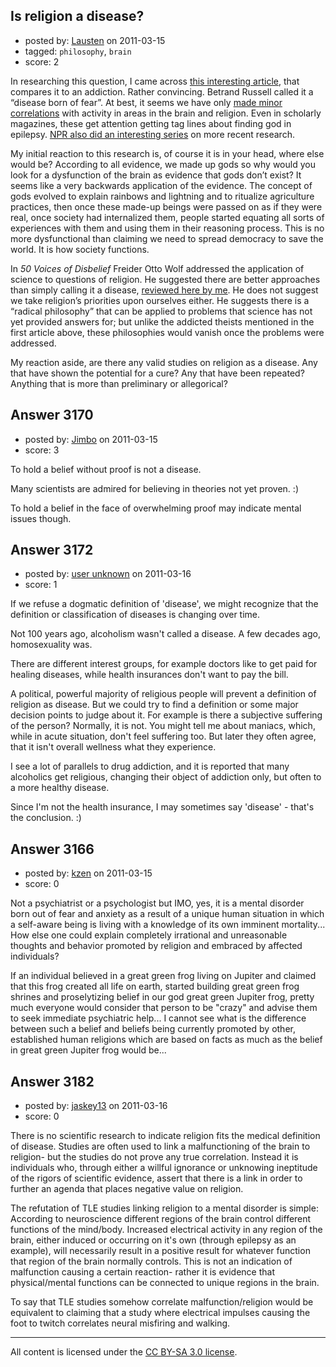 ## Is religion a disease?

- posted by: [Lausten](https://stackexchange.com/users/-1/584-lausten) on 2011-03-15
- tagged: `philosophy`, `brain`
- score: 2

In researching this question, I came across [this interesting article][1], that compares it to an addiction. Rather convincing. Betrand Russell called it a “disease born of fear”. At best, it seems we have only [made minor correlations][2] with activity in areas in the brain and religion. Even in scholarly magazines, these get attention getting tag lines about finding god in epilepsy. [NPR also did an interesting series][3] on more recent research. 

My initial reaction to this research is, of course it is in your head, where else would be? According to all evidence, we made up gods so why would you look for a dysfunction of the brain as evidence that gods don’t exist? It seems like a very backwards application of the evidence. The concept of gods evolved to explain rainbows and lightning and to ritualize agriculture practices, then once these made-up beings were passed on as if they were real, once society had internalized them, people started equating all sorts of experiences with them and using them in their reasoning process. This is no more dysfunctional than claiming we need to spread democracy to save the world. It is how society functions. 

In *50 Voices of Disbelief* Freider Otto Wolf addressed the application of science to questions of religion. He suggested there are better approaches than simply calling it a disease, [reviewed here by me][4]. He does not suggest we take religion’s priorities upon ourselves either. He suggests there is a “radical philosophy” that can be applied to problems that science has not yet provided answers for; but unlike the addicted theists mentioned in the first article above, these philosophies would vanish once the problems were addressed. 

My reaction aside, are there any valid studies on religion as a disease. Any that have shown the potential for a cure? Any that have been repeated? Anything that is more than preliminary or allegorical? 


  [1]: http://www.atheistparents.org/articles/2003/02/09/is-religion-a-disease-of-the-mind
  [2]: http://www.psychologytoday.com/articles/199803/religion-is-it-all-in-your-head
  [3]: http://www.npr.org/templates/story/story.php?storyId=104291534
  [4]: http://winter60.blogspot.com/2010/06/50-blogs-on-disbelief-best-for-last.html


## Answer 3170

- posted by: [Jimbo](https://stackexchange.com/users/-1/1258-jimbo) on 2011-03-15
- score: 3

<p>To hold a belief without proof is not a disease.</p>

<p>Many scientists are admired for believing in theories not yet proven.  :)</p>

<p>To hold a belief in the face of overwhelming proof may indicate mental issues though.</p>



## Answer 3172

- posted by: [user unknown](https://stackexchange.com/users/-1/992-user-unknown) on 2011-03-16
- score: 1

<p>If we refuse a dogmatic definition of 'disease', we might recognize that the definition or classification of diseases is changing over time. </p>

<p>Not 100 years ago, alcoholism wasn't called a disease. A few decades ago, homosexuality was. </p>

<p>There are different interest groups, for example doctors like to get paid for healing diseases, while health insurances don't want to pay the bill. </p>

<p>A political, powerful majority of religious people will prevent a definition of religion as disease. But we could try to find a definition or some major decision points to judge about it. For example is there a subjective suffering of the person? Normally, it is not. You might tell me about maniacs, which, while in acute situation, don't feel suffering too. But later they often agree, that it isn't overall wellness what they experience. </p>

<p>I see a lot of parallels to drug addiction, and it is reported that many alcoholics get religious, changing their object of addiction only, but often to a more healthy disease. </p>

<p>Since I'm not the health insurance, I may sometimes say 'disease' - that's the conclusion. :)</p>



## Answer 3166

- posted by: [kzen](https://stackexchange.com/users/-1/808-kzen) on 2011-03-15
- score: 0

<p>Not a psychiatrist or a psychologist but IMO, yes, it is a mental disorder born out of fear and anxiety as a result of a unique human situation in which a self-aware being is living with a knowledge of its own imminent mortality... How else one could explain completely irrational and unreasonable thoughts and behavior promoted by religion and embraced by affected individuals?</p>

<p>If an individual believed in a great green frog living on Jupiter and claimed that this frog created all life on earth, started building great green frog shrines and proselytizing belief in our god great green Jupiter frog, pretty much everyone would consider that person to be "crazy" and advise them to seek immediate psychiatric help... I cannot see what is the difference between such a belief and beliefs being currently promoted by other, established human religions which are based on facts as much as the belief in great green Jupiter frog would be...</p>



## Answer 3182

- posted by: [jaskey13](https://stackexchange.com/users/-1/1107-jaskey13) on 2011-03-16
- score: 0

<p>There is no scientific research to indicate religion fits the medical definition of disease. Studies are often used to link a malfunctioning of the brain to religion- but the studies do not prove any true correlation. Instead it is individuals who, through either a willful ignorance or unknowing ineptitude of the rigors of scientific evidence, assert that there is a link in order to further an agenda that places negative value on religion.</p>

<p>The refutation of TLE studies linking religion to a mental disorder is simple:
According to neuroscience different regions of the brain control different functions of the mind/body. Increased electrical activity in any region of the brain, either induced or occurring on it's own (through epilepsy as an example), will necessarily result in a positive result for whatever function that region of the brain normally controls. This is not an indication of malfunction causing a certain reaction- rather it is evidence that physical/mental functions can be connected to unique regions in the brain.  </p>

<p>To say that TLE studies somehow correlate malfunction/religion would be equivalent to claiming that a study where electrical impulses causing the foot to twitch correlates neural misfiring and walking.</p>




---

All content is licensed under the [CC BY-SA 3.0 license](https://creativecommons.org/licenses/by-sa/3.0/).
